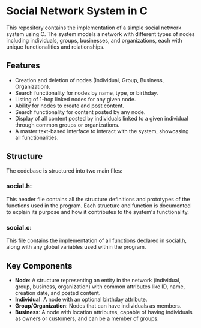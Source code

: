 # Social Network System in C
This repository contains the implementation of a simple social network system using C. The system models a network with different types of nodes including individuals, groups, businesses, and organizations, each with unique functionalities and relationships.

## Features

* Creation and deletion of nodes (Individual, Group, Business, Organization).
* Search functionality for nodes by name, type, or birthday.
* Listing of 1-hop linked nodes for any given node.
* Ability for nodes to create and post content.
* Search functionality for content posted by any node.
* Display of all content posted by individuals linked to a given individual through common groups or organizations.
* A master text-based interface to interact with the system, showcasing all functionalities.

## Structure

The codebase is structured into two main files:

### social.h:

This header file contains all the structure definitions and prototypes of the functions used in the program. Each structure and function is documented to explain its purpose and how it contributes to the system's functionality.
### social.c:

This file contains the implementation of all functions declared in social.h, along with any global variables used within the program.

## Key Components

* **Node**: A structure representing an entity in the network (individual, group, business, organization) with common attributes like ID, name, creation date, and posted content.
* **Individual**: A node with an optional birthday attribute.
* **Group/Organization**: Nodes that can have individuals as members.
* **Business**: A node with location attributes, capable of having individuals as owners or customers, and can be a member of groups.

